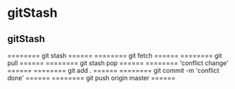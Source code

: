 # gitStash
gitStash
-------------------------
======== git stash ====== 
======== git fetch ====== 
======== git pull ====== 
======== git stash pop ======
======== 'conflict change' ======
======== git add . ======
======== git commit -m 'conflict done' ======
======== git push origin master ======